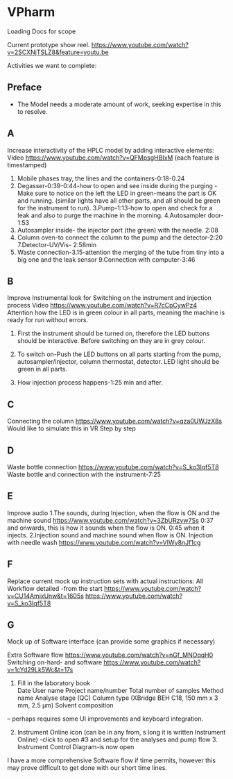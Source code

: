 # VPharm
Loading Docs for scope

Current prototype show reel. https://www.youtube.com/watch?v=2SCXNjTSLZ8&feature=youtu.be


Activities we want to complete: 

## Preface

- The Model needs a moderate amount of work, seeking expertise in this to resolve.

## A 
 
Increase interactivity of the HPLC model by adding interactive elements: 
Video https://www.youtube.com/watch?v=QFMpsgHBIxM  (each feature is timestamped)

1.  Mobile phases tray, the lines and the containers-0:18-0.24 
2. Degasser-0:39-0:44-how to open and see inside during the purging -Make sure to notice on the left the LED in green-means the part is OK and running. (similar lights have all other parts, and all should be green for the instrument to run). 3.Pump-1:13-how to open and check for a leak and also to purge the machine in the morning. 
4.Autosampler door-1:53  
5. Autosampler inside- the injector port (the green) with the needle. 2:08 
6. Column oven-to connect the column to the pump and the detector-2:20  
7.Detector-UV/Vis- 2:58min 
8. Waste connection-3.15-attention the merging of the tube from tiny into a big one and the leak sensor 
9.Connection with computer-3:46 

## B 

Improve Instrumental look for  Switching on the instrument and injection process 
Video https://www.youtube.com/watch?v=R7cCpCywPz4       
Attention how the LED is in green colour in all parts, meaning the machine is ready for run without errors. 

1.	First the instrument should be turned on, therefore the LED buttons should be interactive. Before switching on they are in grey colour.  
2.	To switch on-Push the LED buttons on all parts starting from the pump, autosampler/injector, column thermostat, detector. LED light should be green in all parts.  

3.	How injection process happens-1:25 min and after. 
 
## C

Connecting the column https://www.youtube.com/watch?v=qza0UWJzX8s
Would like to simulate this in VR  Step by step 
 
## D 

Waste bottle connection https://www.youtube.com/watch?v=S_ko3Iqf5T8
Waste bottle and connection with the instrument-7:25 
 
## E 

Improve audio
1.The sounds, during Injection, when the flow is ON and the machine sound  https://www.youtube.com/watch?v=3ZbURzvw7Ss  0:37 and onwards, this is how it sounds when the flow is ON.   0:45 when it injects. 
2.Injection sound and machine sound when flow is ON. Injection with needle wash 
https://www.youtube.com/watch?v=VIWy8nJf1cg


## F

Replace current mock up instruction sets with actual instructions:
All Workflow detailed -from the start  https://www.youtube.com/watch?v=CU14AmixUnw&t=1605s
https://www.youtube.com/watch?v=S_ko3Iqf5T8



## G 

Mock up of Software interface (can provide some graphics if necessary)

Extra Software flow https://www.youtube.com/watch?v=nGf_MNOqqH0
Switching on-hard- and software  https://www.youtube.com/watch?v=1cYd29Lk5Wc&t=17s

1. Fill in the laboratory book  
Date
User name 
Project name/number 
Total number of samples 
Method name 
Analyse stage (QC) 
Column type (XBridge BEH C18, 150 mm x 3 mm, 2.5 μm) 
Solvent composition

 – perhaps requires some UI improvements and keyboard integration.
 

2. Instrument Online icon (can be in any from, s long it is written Instrument Online) -click to open #3 and setup for the analyses and pump flow    3. Instrument Control Diagram-is now open 
 
I have a more comprehensive Software flow if time permits, however this may prove difficult to get done with our short time lines.
 

